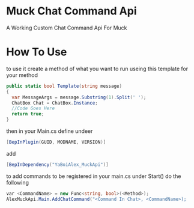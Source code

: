 # Muck Chat Command Api
A Working Custom Chat Command Api For Muck

# How To Use
to use it create a method of what you want to run useing this template for your method  
```csharp
public static bool Template(string message)
{
  var MessageArgs = message.Substring(1).Split(' ');
  ChatBox Chat = ChatBox.Instance;
  //Code Goes Here
  return true;
}  
```
then in your Main.cs define undeer  
```csharp
[BepInPlugin(GUID, MODNAME, VERSION)]  
```
add  
```csharp
[BepInDependency("YaBoiAlex_MuckApi")]  
```
to add commands to be registered in your main.cs under Start() do the following  
```csharp
var <CommandName> = new Func<string, bool>(<Method>);
AlexMuckApi.Main.AddChatCommand("<Command In Chat>, <CommandName>);
```
